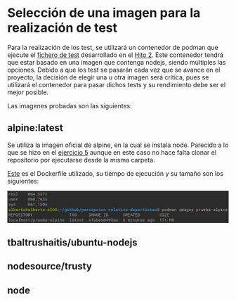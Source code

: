 # Selección de una imagen para la realización de test
Para la realización de los test, se utilizará un contenedor de podman que ejecute el [fichero de test](https://github.com/AlbertoLejarraga/percepcion-relativa-deportistas/blob/master/tests/principal.js) desarrollado en el [Hito 2](https://github.com/AlbertoLejarraga/percepcion-relativa-deportistas/milestone/2?closed=1). Este contenedor tendrá que estar basado en una imagen que contenga nodejs, siendo múltiples las opciones. Debido a que los test se pasarán cada vez que se avance en el proyecto, la decisión de elegir una u otra imagen será crítica, pues se utilizará el contenedor para pasar dichos tests y su rendimiento debe ser el mejor posible.

Las imagenes probadas son las siguientes:

## alpine:latest
Se utiliza la imagen oficial de alpine, en la cual se instala node. Parecido a lo que se hizo en el [ejercicio 5](https://github.com/AlbertoLejarraga/Autoevaluacion-IV-2020/tree/main/Semana%204-Contenedores/Ejercicio%205) aunque en este caso no hace falta clonar el repositorio por ejecutarse desde la misma carpeta.

[Este](https://github.com/AlbertoLejarraga/percepcion-relativa-deportistas/commit/54eafb00f9eb9907cfd7ae2697d5d22dea78aff0) es el Dockerfile utilizado, su tiempo de ejecución y su tamaño son los siguientes:

![alpine](https://github.com/AlbertoLejarraga/percepcion-relativa-deportistas/blob/master/docs/eleccionImagenDockerTest/img/alpine.png)

## tbaltrushaitis/ubuntu-nodejs

## nodesource/trusty

## node
